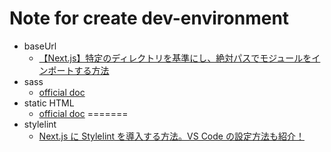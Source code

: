 Note for create dev-environment
====================================

- baseUrl
    * [【Next.js】特定のディレクトリを基準にし、絶対パスでモジュールをインポートする方法](https://fwywd.com/tech/next-base-url)
- sass
    * [official doc](https://nextjs.org/docs/basic-features/built-in-css-support#sass-support)
- static HTML
    * [official doc](https://nextjs.org/docs/advanced-features/static-html-export)
=======
- stylelint
    * [Next.js に Stylelint を導入する方法。VS Code の設定方法も紹介！](https://fwywd.com/tech/next-stylelint)
